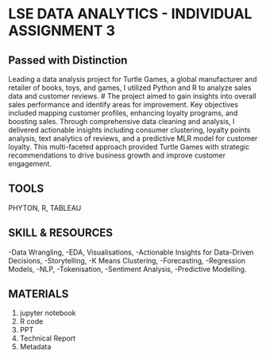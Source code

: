 # LSE DATA ANALYTICS - INDIVIDUAL ASSIGNMENT 3
## Passed with Distinction
Leading a data analysis project for Turtle Games, a global manufacturer and retailer of books, toys, and games, I utilized Python and R to analyze sales data and customer reviews. #
The project aimed to gain insights into overall sales performance and identify areas for improvement. 
Key objectives included mapping customer profiles, enhancing loyalty programs, and boosting sales. Through comprehensive data cleaning and analysis, 
I delivered actionable insights including consumer clustering, loyalty points analysis, text analytics of reviews, and a predictive MLR model for customer loyalty.
This multi-faceted approach provided Turtle Games with strategic recommendations to drive business growth and improve customer engagement.
## TOOLS
PHYTON, R, TABLEAU
## SKILL & RESOURCES
-Data Wrangling, -EDA, Visualisations, -Actionable Insights for Data-Driven Decisions, -Storytelling, -K Means Clustering, -Forecasting, -Regression Models, -NLP,
-Tokenisation, -Sentiment Analysis, -Predictive Modelling.
## MATERIALS
1) jupyter notebook
2) R code
3) PPT
4) Technical Report
5) Metadata
